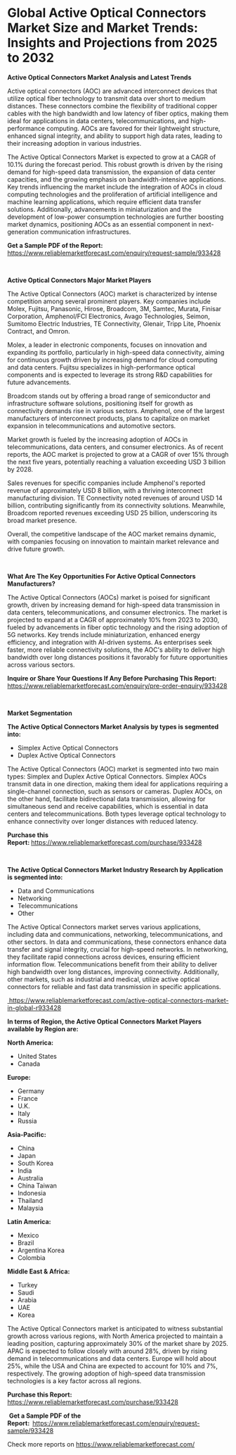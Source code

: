 <p><h1>Global Active Optical Connectors Market Size and Market Trends: Insights and Projections from 2025 to 2032</h1></p><p><strong>Active Optical Connectors Market Analysis and Latest Trends</strong></p>
<p><p>Active optical connectors (AOC) are advanced interconnect devices that utilize optical fiber technology to transmit data over short to medium distances. These connectors combine the flexibility of traditional copper cables with the high bandwidth and low latency of fiber optics, making them ideal for applications in data centers, telecommunications, and high-performance computing. AOCs are favored for their lightweight structure, enhanced signal integrity, and ability to support high data rates, leading to their increasing adoption in various industries.</p><p>The Active Optical Connectors Market is expected to grow at a CAGR of 10.1% during the forecast period. This robust growth is driven by the rising demand for high-speed data transmission, the expansion of data center capacities, and the growing emphasis on bandwidth-intensive applications. Key trends influencing the market include the integration of AOCs in cloud computing technologies and the proliferation of artificial intelligence and machine learning applications, which require efficient data transfer solutions. Additionally, advancements in miniaturization and the development of low-power consumption technologies are further boosting market dynamics, positioning AOCs as an essential component in next-generation communication infrastructures.</p></p>
<p><strong>Get a Sample PDF of the Report:&nbsp;</strong> <a href="https://www.reliablemarketforecast.com/enquiry/request-sample/933428?utm_campaign=3386&utm_medium=2&utm_source=Github&utm_content=ia&utm_term=21032025&utm_id=active-optical-connectors">https://www.reliablemarketforecast.com/enquiry/request-sample/933428</a></p>
<p>&nbsp;</p>
<p><strong>Active Optical Connectors Major Market Players</strong></p>
<p><p>The Active Optical Connectors (AOC) market is characterized by intense competition among several prominent players. Key companies include Molex, Fujitsu, Panasonic, Hirose, Broadcom, 3M, Samtec, Murata, Finisar Corporation, Amphenol/FCI Electronics, Avago Technologies, Seimon, Sumitomo Electric Industries, TE Connectivity, Glenair, Tripp Lite, Phoenix Contract, and Omron. </p><p>Molex, a leader in electronic components, focuses on innovation and expanding its portfolio, particularly in high-speed data connectivity, aiming for continuous growth driven by increasing demand for cloud computing and data centers. Fujitsu specializes in high-performance optical components and is expected to leverage its strong R&D capabilities for future advancements.</p><p>Broadcom stands out by offering a broad range of semiconductor and infrastructure software solutions, positioning itself for growth as connectivity demands rise in various sectors. Amphenol, one of the largest manufacturers of interconnect products, plans to capitalize on market expansion in telecommunications and automotive sectors.</p><p>Market growth is fueled by the increasing adoption of AOCs in telecommunications, data centers, and consumer electronics. As of recent reports, the AOC market is projected to grow at a CAGR of over 15% through the next five years, potentially reaching a valuation exceeding USD 3 billion by 2028.</p><p>Sales revenues for specific companies include Amphenol's reported revenue of approximately USD 8 billion, with a thriving interconnect manufacturing division. TE Connectivity noted revenues of around USD 14 billion, contributing significantly from its connectivity solutions. Meanwhile, Broadcom reported revenues exceeding USD 25 billion, underscoring its broad market presence. </p><p>Overall, the competitive landscape of the AOC market remains dynamic, with companies focusing on innovation to maintain market relevance and drive future growth.</p></p>
<p>&nbsp;</p>
<p><strong>What Are The Key Opportunities For Active Optical Connectors Manufacturers?</strong></p>
<p><p>The Active Optical Connectors (AOCs) market is poised for significant growth, driven by increasing demand for high-speed data transmission in data centers, telecommunications, and consumer electronics. The market is projected to expand at a CAGR of approximately 10% from 2023 to 2030, fueled by advancements in fiber optic technology and the rising adoption of 5G networks. Key trends include miniaturization, enhanced energy efficiency, and integration with AI-driven systems. As enterprises seek faster, more reliable connectivity solutions, the AOC's ability to deliver high bandwidth over long distances positions it favorably for future opportunities across various sectors.</p></p>
<p><strong>Inquire or Share Your Questions If Any Before Purchasing This Report:</strong> <a href="https://www.reliablemarketforecast.com/enquiry/pre-order-enquiry/933428?utm_campaign=3386&utm_medium=2&utm_source=Github&utm_content=ia&utm_term=21032025&utm_id=active-optical-connectors">https://www.reliablemarketforecast.com/enquiry/pre-order-enquiry/933428</a></p>
<p>&nbsp;</p>
<p><strong>Market Segmentation</strong></p>
<p><strong>The Active Optical Connectors Market Analysis by types is segmented into:</strong></p>
<p><ul><li>Simplex Active Optical Connectors</li><li>Duplex Active Optical Connectors</li></ul></p>
<p><p>The Active Optical Connectors (AOC) market is segmented into two main types: Simplex and Duplex Active Optical Connectors. Simplex AOCs transmit data in one direction, making them ideal for applications requiring a single-channel connection, such as sensors or cameras. Duplex AOCs, on the other hand, facilitate bidirectional data transmission, allowing for simultaneous send and receive capabilities, which is essential in data centers and telecommunications. Both types leverage optical technology to enhance connectivity over longer distances with reduced latency.</p></p>
<p><strong>Purchase this Report:&nbsp;</strong><a href="https://www.reliablemarketforecast.com/purchase/933428?utm_campaign=3386&utm_medium=2&utm_source=Github&utm_content=ia&utm_term=21032025&utm_id=active-optical-connectors">https://www.reliablemarketforecast.com/purchase/933428</a></p>
<p>&nbsp;</p>
<p><strong>The Active Optical Connectors Market Industry Research by Application is segmented into:</strong></p>
<p><ul><li>Data and Communications</li><li>Networking</li><li>Telecommunications</li><li>Other</li></ul></p>
<p><p>The Active Optical Connectors market serves various applications, including data and communications, networking, telecommunications, and other sectors. In data and communications, these connectors enhance data transfer and signal integrity, crucial for high-speed networks. In networking, they facilitate rapid connections across devices, ensuring efficient information flow. Telecommunications benefit from their ability to deliver high bandwidth over long distances, improving connectivity. Additionally, other markets, such as industrial and medical, utilize active optical connectors for reliable and fast data transmission in specific applications.</p></p>
<p><a href="https://www.reliablemarketforecast.com/active-optical-connectors-market-in-global-r933428?utm_campaign=3386&utm_medium=2&utm_source=Github&utm_content=ia&utm_term=21032025&utm_id=active-optical-connectors">&nbsp;https://www.reliablemarketforecast.com/active-optical-connectors-market-in-global-r933428</a></p>
<p><strong>In terms of Region, the Active Optical Connectors Market Players available by Region are:</strong></p>
<p>
    <p> <strong> North America: </strong>
        <ul>
            <li>United States</li>
            <li>Canada</li>
        </ul>
        </p> 
    <p> <strong> Europe: </strong>
        <ul>
            <li>Germany</li>
            <li>France</li>
            <li>U.K.</li>
            <li>Italy</li>
            <li>Russia</li>
        </ul>
        </p> 
    <p> <strong> Asia-Pacific: </strong>
        <ul>
            <li>China</li>
            <li>Japan</li>
            <li>South Korea</li>
            <li>India</li>
            <li>Australia</li>
            <li>China Taiwan</li>
            <li>Indonesia</li>
            <li>Thailand</li>
            <li>Malaysia</li>
        </ul>
        </p> 
    <p> <strong> Latin America: </strong>
        <ul>
            <li>Mexico</li>
            <li>Brazil</li>
            <li>Argentina Korea</li>
            <li>Colombia</li>
        </ul>
        </p> 
    <p> <strong> Middle East & Africa: </strong>
        <ul>
            <li>Turkey</li>
            <li>Saudi</li>
            <li>Arabia</li>
            <li>UAE</li>
            <li>Korea</li>
        </ul>
    </p>
    </p>
<p><p>The Active Optical Connectors market is anticipated to witness substantial growth across various regions, with North America projected to maintain a leading position, capturing approximately 30% of the market share by 2025. APAC is expected to follow closely with around 28%, driven by rising demand in telecommunications and data centers. Europe will hold about 25%, while the USA and China are expected to account for 10% and 7%, respectively. The growing adoption of high-speed data transmission technologies is a key factor across all regions.</p></p>
<p><strong>Purchase this Report: </strong><a href="https://www.reliablemarketforecast.com/purchase/933428?utm_campaign=3386&utm_medium=2&utm_source=Github&utm_content=ia&utm_term=21032025&utm_id=active-optical-connectors">https://www.reliablemarketforecast.com/purchase/933428</a></p>
<p>&nbsp;<strong>Get a Sample PDF of the Report:&nbsp;&nbsp;</strong><a href="https://www.reliablemarketforecast.com/enquiry/request-sample/933428?utm_campaign=3386&utm_medium=2&utm_source=Github&utm_content=ia&utm_term=21032025&utm_id=active-optical-connectors">https://www.reliablemarketforecast.com/enquiry/request-sample/933428</a></p>
<p><strong></strong></p>
<p>Check more reports on <a href="https://www.reliablemarketforecast.com/?utm_campaign=3386&utm_medium=2&utm_source=Github&utm_content=ia&utm_term=21032025&utm_id=active-optical-connectors">https://www.reliablemarketforecast.com/</a></p>